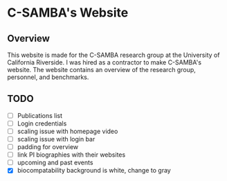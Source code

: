# C-SAMBA's Website

## Overview
This website is made for the C-SAMBA research group at the University of California Riverside. I was hired as a contractor to make C-SAMBA's website. The website contains an overview of the research group, personnel, and benchmarks.

## TODO
- [ ] Publications list
- [ ] Login credentials
- [ ] scaling issue with homepage video
- [ ] scaling issue with login bar
- [ ] padding for overview
- [ ] link PI biographies with their websites
- [ ] upcoming and past events
- [x] biocompatability background is white, change to gray
